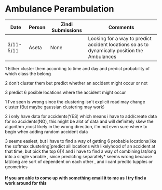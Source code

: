 # Ambulance Perambulation


|Date | Person |Zindi Submissions| Comments |
|---|---|---|---|
| 3/11-5/11 | Aseta | None |Looking for a way to predict accident locations so as to dynamically position the Ambulances |


1 Either cluster them according to time and day and predict probability of which class the belong

2 don't cluster them but predict whether an accident might occur or not 

3 predict 6 posible locations where the accident might occur


1 I've seen is wrong since the clustering isn't explicit road may change cluster
(But maybe gaussian clustering may work)

2 i only have data for accidents(YES) which means i have to add/create data for no accidents(NO), this might 
be alot of data and will definitely skew the algorithm ,most likely in the wrong direction, i'm not even sure 
where to begin when adding random accident data

3 seems easiest, but i have to find a way of getting 6 probable locations(like the softmax clustering[predict all 
locations with likelyhood of an accident at that time, but pick the top 6])) 
and i have to find a way of combining lat/long into a single variable , since predicting separately* seems 
wrong because lat/long are sort of dependent on each other , and i cant preditc tupples or geometries 

#### If you are able to come up with something email it to me as I try find a work around for this
